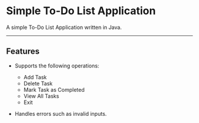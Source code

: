 # Simple To-Do List Application

A simple To-Do List Application written in Java.

---

## Features

- Supports the following operations:
  - Add Task
  - Delete Task
  - Mark Task as Completed
  - View All Tasks
  - Exit       

- Handles errors such as invalid inputs. 